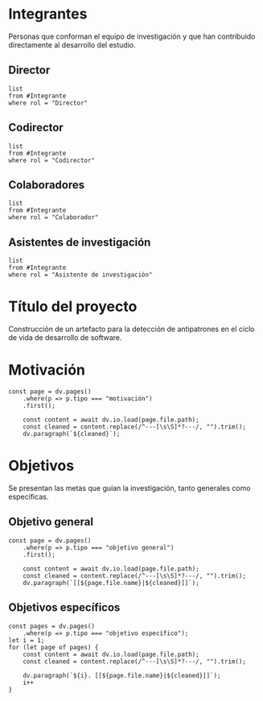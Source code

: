 # Integrantes
Personas que conforman el equipo de investigación y que han contribuido directamente al desarrollo del estudio.
## Director
```dataview
list
from #Integrante 
where rol = "Director"
```
## Codirector
```dataview
list
from #Integrante 
where rol = "Codirector"
```
## Colaboradores
```dataview
list
from #Integrante 
where rol = "Colaborador"
```
## Asistentes de investigación
```dataview
list
from #Integrante 
where rol = "Asistente de investigación"
```
# Título del proyecto
Construcción de un artefacto para la detección de antipatrones en el ciclo de vida de desarrollo de software.
# Motivación
```dataviewjs
const page = dv.pages()
    .where(p => p.tipo === "motivación")
    .first();

    const content = await dv.io.load(page.file.path);
    const cleaned = content.replace(/^---[\s\S]*?---/, "").trim();
    dv.paragraph(`${cleaned}`);

```
# Objetivos
Se presentan las metas que guían la investigación, tanto generales como específicas.
## Objetivo general
```dataviewjs
const page = dv.pages()
    .where(p => p.tipo === "objetivo general")
    .first();

    const content = await dv.io.load(page.file.path);
    const cleaned = content.replace(/^---[\s\S]*?---/, "").trim();
    dv.paragraph(`[[${page.file.name}|${cleaned}]]`);

```
## Objetivos específicos

```dataviewjs
const pages = dv.pages()
    .where(p => p.tipo === "objetivo específico");
let i = 1;
for (let page of pages) {
    const content = await dv.io.load(page.file.path);
    const cleaned = content.replace(/^---[\s\S]*?---/, "").trim();

    dv.paragraph(`${i}. [[${page.file.name}|${cleaned}]]`);
    i++
}
```